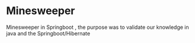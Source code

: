 # Minesweeper
Minesweeper in Springboot , the purpose was to validate our knowledge in java and the Springboot/Hibernate
